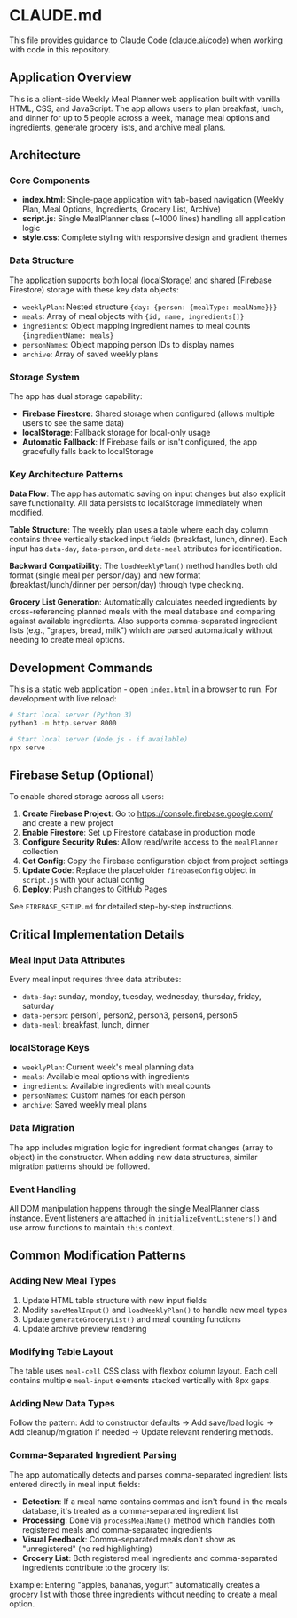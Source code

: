 # CLAUDE.md

This file provides guidance to Claude Code (claude.ai/code) when working with code in this repository.

## Application Overview

This is a client-side Weekly Meal Planner web application built with vanilla HTML, CSS, and JavaScript. The app allows users to plan breakfast, lunch, and dinner for up to 5 people across a week, manage meal options and ingredients, generate grocery lists, and archive meal plans.

## Architecture

### Core Components
- **index.html**: Single-page application with tab-based navigation (Weekly Plan, Meal Options, Ingredients, Grocery List, Archive)
- **script.js**: Single MealPlanner class (~1000 lines) handling all application logic
- **style.css**: Complete styling with responsive design and gradient themes

### Data Structure
The application supports both local (localStorage) and shared (Firebase Firestore) storage with these key data objects:
- `weeklyPlan`: Nested structure `{day: {person: {mealType: mealName}}}`
- `meals`: Array of meal objects with `{id, name, ingredients[]}`
- `ingredients`: Object mapping ingredient names to meal counts `{ingredientName: meals}`
- `personNames`: Object mapping person IDs to display names
- `archive`: Array of saved weekly plans

### Storage System
The app has dual storage capability:
- **Firebase Firestore**: Shared storage when configured (allows multiple users to see the same data)
- **localStorage**: Fallback storage for local-only usage
- **Automatic Fallback**: If Firebase fails or isn't configured, the app gracefully falls back to localStorage

### Key Architecture Patterns

**Data Flow**: The app has automatic saving on input changes but also explicit save functionality. All data persists to localStorage immediately when modified.

**Table Structure**: The weekly plan uses a table where each day column contains three vertically stacked input fields (breakfast, lunch, dinner). Each input has `data-day`, `data-person`, and `data-meal` attributes for identification.

**Backward Compatibility**: The `loadWeeklyPlan()` method handles both old format (single meal per person/day) and new format (breakfast/lunch/dinner per person/day) through type checking.

**Grocery List Generation**: Automatically calculates needed ingredients by cross-referencing planned meals with the meal database and comparing against available ingredients. Also supports comma-separated ingredient lists (e.g., "grapes, bread, milk") which are parsed automatically without needing to create meal options.

## Development Commands

This is a static web application - open `index.html` in a browser to run. For development with live reload:

```bash
# Start local server (Python 3)
python3 -m http.server 8000

# Start local server (Node.js - if available)
npx serve .
```

## Firebase Setup (Optional)

To enable shared storage across all users:

1. **Create Firebase Project**: Go to https://console.firebase.google.com/ and create a new project
2. **Enable Firestore**: Set up Firestore database in production mode
3. **Configure Security Rules**: Allow read/write access to the `mealPlanner` collection
4. **Get Config**: Copy the Firebase configuration object from project settings
5. **Update Code**: Replace the placeholder `firebaseConfig` object in `script.js` with your actual config
6. **Deploy**: Push changes to GitHub Pages

See `FIREBASE_SETUP.md` for detailed step-by-step instructions.

## Critical Implementation Details

### Meal Input Data Attributes
Every meal input requires three data attributes:
- `data-day`: sunday, monday, tuesday, wednesday, thursday, friday, saturday
- `data-person`: person1, person2, person3, person4, person5  
- `data-meal`: breakfast, lunch, dinner

### localStorage Keys
- `weeklyPlan`: Current week's meal planning data
- `meals`: Available meal options with ingredients
- `ingredients`: Available ingredients with meal counts
- `personNames`: Custom names for each person
- `archive`: Saved weekly meal plans

### Data Migration
The app includes migration logic for ingredient format changes (array to object) in the constructor. When adding new data structures, similar migration patterns should be followed.

### Event Handling
All DOM manipulation happens through the single MealPlanner class instance. Event listeners are attached in `initializeEventListeners()` and use arrow functions to maintain `this` context.

## Common Modification Patterns

### Adding New Meal Types
1. Update HTML table structure with new input fields
2. Modify `saveMealInput()` and `loadWeeklyPlan()` to handle new meal types
3. Update `generateGroceryList()` and meal counting functions
4. Update archive preview rendering

### Modifying Table Layout
The table uses `meal-cell` CSS class with flexbox column layout. Each cell contains multiple `meal-input` elements stacked vertically with 8px gaps.

### Adding New Data Types
Follow the pattern: Add to constructor defaults → Add save/load logic → Add cleanup/migration if needed → Update relevant rendering methods.

### Comma-Separated Ingredient Parsing
The app automatically detects and parses comma-separated ingredient lists entered directly in meal input fields:

- **Detection**: If a meal name contains commas and isn't found in the meals database, it's treated as a comma-separated ingredient list
- **Processing**: Done via `processMealName()` method which handles both registered meals and comma-separated ingredients
- **Visual Feedback**: Comma-separated meals don't show as "unregistered" (no red highlighting)
- **Grocery List**: Both registered meal ingredients and comma-separated ingredients contribute to the grocery list

Example: Entering "apples, bananas, yogurt" automatically creates a grocery list with those three ingredients without needing to create a meal option.